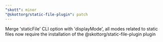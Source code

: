 ```yaml
---
"skott": minor
"@skottorg/static-file-plugin": patch
---
```


Merge 'staticFile' CLI option with 'displayMode', all modes related to static files now require the installation of the @skottorg/static-file-plugin plugin
